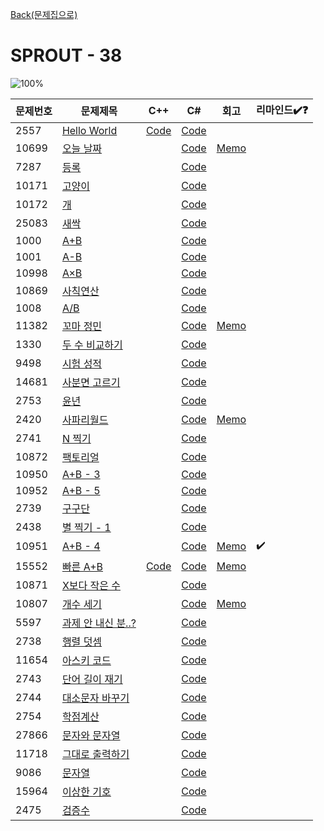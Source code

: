 [Back(문제집으로)](/Workbook/README.md)

# SPROUT - 38

![100%](https://progress-bar.xyz/38/?scale=38&title=progress&width=500&color=babaca&suffix=/38)

| 문제번호 | 문제제목                                  | C++ | C#  | 회고 | 리마인드✔️❓ |
| -------- | ----------------------------------------- | --- | --- | ---- | ------------ |
| 2557     | [Hello World](https://boj.kr/2557)        | [Code](../Baekjoon/Bronze/2557.cpp) | [Code](../Baekjoon/Bronze/2557.cs) |      |              |
| 10699    | [오늘 날짜](https://boj.kr/10699)         |     | [Code](../Baekjoon/Bronze/10699.cs) | [Memo](../Baekjoon/Bronze/10699.md) |              |
| 7287     | [등록](https://boj.kr/7287)               |     | [Code](../Baekjoon/Bronze/7287.cs) |      |              |
| 10171    | [고양이](https://boj.kr/10171)            |     | [Code](../Baekjoon/Bronze/10171.cs) |      |              |
| 10172    | [개](https://boj.kr/10172)                |     | [Code](../Baekjoon/Bronze/10172.cs) |      |              |
| 25083    | [새싹](https://boj.kr/25083)              |     | [Code](../Baekjoon/Bronze/25083.cs) |      |              |
| 1000     | [A+B](https://boj.kr/1000)                |     | [Code](../Baekjoon/Bronze/1000.cs) |      |              |
| 1001     | [A-B](https://boj.kr/1001)                |     | [Code](../Baekjoon/Bronze/1001.cs) |      |              |
| 10998    | [A×B](https://boj.kr/10998)               |     | [Code](../Baekjoon/Bronze/10998.cs) |      |              |
| 10869    | [사칙연산](https://boj.kr/10869)          |     | [Code](../Baekjoon/Bronze/10869.cs) |      |              |
| 1008     | [A/B](https://boj.kr/1008)                |     | [Code](../Baekjoon/Bronze/1008.cs) |      |              |
| 11382    | [꼬마 정민](https://boj.kr/11382)         |     | [Code](../Baekjoon/Bronze/11382.cs) | [Memo](../Baekjoon/Bronze/11382.md) |              |
| 1330     | [두 수 비교하기](https://boj.kr/1330)     |     | [Code](../Baekjoon/Bronze/1330.cs) |      |              |
| 9498     | [시험 성적](https://boj.kr/9498)          |     | [Code](../Baekjoon/Bronze/9498.cs) |      |              |
| 14681    | [사분면 고르기](https://boj.kr/14681)     |     | [Code](../Baekjoon/Bronze/14681.cs) |      |              |
| 2753     | [윤년](https://boj.kr/2753)               |     | [Code](../Baekjoon/Bronze/2753.cs) |      |              |
| 2420     | [사파리월드](https://boj.kr/2420)         |     | [Code](../Baekjoon/Bronze/2420.cs) | [Memo](../Baekjoon/Bronze/2420.md) |              |
| 2741     | [N 찍기](https://boj.kr/2741)             |     | [Code](../Baekjoon/Bronze/2741.cs) |      |              |
| 10872    | [팩토리얼](https://boj.kr/10872)          |     | [Code](../Baekjoon/Bronze/10872.cs) |      |              |
| 10950    | [A+B - 3](https://boj.kr/10950)           |     | [Code](../Baekjoon/Bronze/10950.cs) |      |              |
| 10952    | [A+B - 5](https://boj.kr/10952)           |     | [Code](../Baekjoon/Bronze/10952.cs) |      |              |
| 2739     | [구구단](https://boj.kr/2739)             |     | [Code](../Baekjoon/Bronze/2739.cs) |      |              |
| 2438     | [별 찍기 - 1](https://boj.kr/2438)        |     | [Code](../Baekjoon/Bronze/2438.cs) |      |              |
| 10951    | [A+B - 4](https://boj.kr/10951)           |     | [Code](../Baekjoon/Bronze/10951.cs) | [Memo](../Baekjoon/Bronze/10951.md) |      ✔️        |
| 15552    | [빠른 A+B](https://boj.kr/15552)          | [Code](../Baekjoon/Bronze/15552.cpp) | [Code](../Baekjoon/Bronze/15552.cs) | [Memo](../Baekjoon/Bronze/15552.md) |              |
| 10871    | [X보다 작은 수](https://boj.kr/10871)     |     | [Code](../Baekjoon/Bronze/10871.cs) |      |              |
| 10807    | [개수 세기](https://boj.kr/10807)         |     | [Code](../Baekjoon/Bronze/10807.cs) | [Memo](../Baekjoon/Bronze/10807.md) |              |
| 5597     | [과제 안 내신 분..?](https://boj.kr/5597) |     | [Code](../Baekjoon/Bronze/5597.cs) |      |              |
| 2738     | [행렬 덧셈](https://boj.kr/2738)          |     | [Code](../Baekjoon/Bronze/2738.cs) |      |              |
| 11654    | [아스키 코드](https://boj.kr/11654)       |     | [Code](../Baekjoon/Bronze/11654.cs) |      |              |
| 2743     | [단어 길이 재기](https://boj.kr/2743)     |     | [Code](../Baekjoon/Bronze/2743.cs) |      |              |
| 2744     | [대소문자 바꾸기](https://boj.kr/2744)    |     | [Code](../Baekjoon/Bronze/2744.cs) |      |              |
| 2754     | [학점계산](https://boj.kr/2754)           |     | [Code](../Baekjoon/Bronze/2754.cs) |      |              |
| 27866    | [문자와 문자열](https://boj.kr/27866)     |     | [Code](../Baekjoon/Bronze/27866.cs) |      |              |
| 11718    | [그대로 출력하기](https://boj.kr/11718)   |     | [Code](../Baekjoon/Bronze/11718.cs) |      |              |
| 9086     | [문자열](https://boj.kr/9086)             |     | [Code](../Baekjoon/Bronze/9086.cs) |      |              |
| 15964    | [이상한 기호](https://boj.kr/15964)       |     | [Code](../Baekjoon/Bronze/15964.cs) |      |              |
| 2475     | [검증수](https://boj.kr/2475)             |     | [Code](../Baekjoon/Bronze/2475.cs) |      |              |
